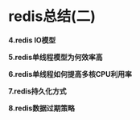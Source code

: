 # redis总结(二)
**4.redis IO模型**


**5.redis单线程模型为何效率高**

**6.redis单线程如何提高多核CPU利用率**

**7.redis持久化方式**

**8.redis数据过期策略**

